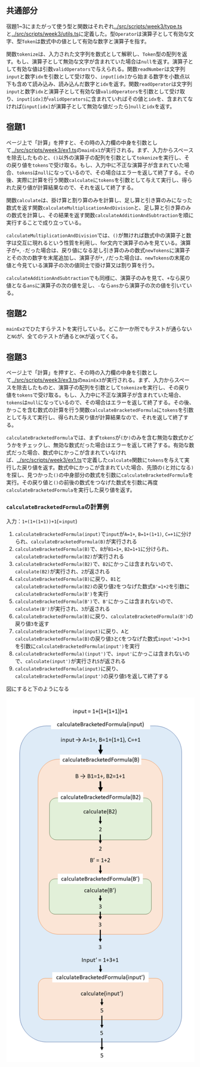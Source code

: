 ## 共通部分

宿題1~3にまたがって使う型と関数はそれぞれ[../src/scripts/week3/type.ts](../src/scripts/week3/type.ts)と[../src/scripts/week3/utils.ts](../src/scripts/week3/utils.ts)に定義した。型`Operator`は演算子として有効な文字、型`Token`は数式中の値として有効な数字と演算子を指す。

関数`tokenize`は、入力された文字列を数式として解釈し、`Token`型の配列を返す。もし、演算子として無効な文字が含まれていた場合は`null`を返す。演算子として有効な値は引数`validOperators`で与えられる。関数`readNumber`は文字列`input`と数字`idx`を引数として受け取り、`input[idx]`から始まる数字を小数点以下も含めて読み込み、読み込んだ数字と`idx`を返す。関数`readOperator`は文字列`input`と数字`idx`と演算子として有効な値`validOperators`を引数として受け取り、`input[idx]`が`validOperators`に含まれていればその値と`idx`を、含まれてなければ(`input[idx]`が演算子として無効な値だったら)`null`と`idx`を返す。

## 宿題1

ページ上で「計算」を押すと、その時の入力欄の中身を引数として[../src/scripts/week3/ex1.ts](../src/scripts/week3/ex1.ts)の`mainEx1`が実行される。まず、入力からスペースを除去したものと、`()`以外の演算子の配列を引数として`tokenize`を実行し、その戻り値を`tokens`で受け取る。もし、入力中に不正な演算子が含まれていた場合、`tokens`は`null`になっているので、その場合はエラーを返して終了する。その後、実際に計算を行う関数`calculate`に`tokens`を引数として与えて実行し、得られた戻り値が計算結果なので、それを返して終了する。

関数`calculate`は、掛け算と割り算のみを計算し、足し算と引き算のみになった数式を返す関数`calculateMultiplicationAndDivision`と、足し算と引き算のみの数式を計算し、その結果を返す関数`calculateAdditionAndSubtraction`を順に実行することで成り立っている。

`calculateMultiplicationAndDivision`では、`()`が無ければ数式中の演算子と数字は交互に現れるという性質を利用し、for文内で演算子のみを見ている。演算子が`+`, `-`だった場合は、戻り値になる足し引き算のみの数式`newTokens`に演算子とその次の数字を末尾追加し、演算子が`*`, `/`だった場合は、`newTokens`の末尾の値と今見ている演算子の次の値同士で掛け算又は割り算を行う。

`calculateAdditionAndSubtraction`でも同様に、演算子のみを見て、`+`なら戻り値となる`ans`に演算子の次の値を足し、`-`なら`ans`から演算子の次の値を引いている。

## 宿題2

`mainEx2`でひたすらテストを実行している。どこか一か所でもテストが通らないと`NG`が、全てのテストが通ると`OK`が返ってくる。

## 宿題3

ページ上で「計算」を押すと、その時の入力欄の中身を引数として[../src/scripts/week3/ex3.ts](../src/scripts/week3/ex3.ts)の`mainEx3`が実行される。まず、入力からスペースを除去したものと、演算子の配列を引数として`tokenize`を実行し、その戻り値を`tokens`で受け取る。もし、入力中に不正な演算子が含まれていた場合、`tokens`は`null`になっているので、その場合はエラーを返して終了する。その後、かっこを含む数式の計算を行う関数`calculateBracketedFormula`に`tokens`を引数として与えて実行し、得られた戻り値が計算結果なので、それを返して終了する。

`calculateBracketedFormula`では、まず`tokens`が`(`か`)`のみを含む無効な数式かどうかをチェックし、無効な数式だった場合はエラーを返して終了する。有効な数式だった場合、数式中にかっこが含まれていなければ、[../src/scripts/week3/ex1.ts](../src/scripts/week3/ex1.ts)で定義した`calculate`関数に`tokens`を与えて実行した戻り値を返す。数式中にかっこが含まれていた場合、先頭の`(`と対になる`)`を探し、見つかった`()`の中身部分の数式を引数に`calculateBracketedFormula`を実行。その戻り値と`()`の前後の数式をつなげた数式を引数に再度`calculateBracketedFormula`を実行した戻り値を返す。

### `calculateBracketedFormula`の計算例

入力：`1+(1+(1+1))+1`(=`input`)

1. `calculateBracketedFormula(input)`で`input`が`A=1+`, `B=1+(1+1)`, `C=+1`に分けられ、`calculateBracketedFormula(B)`が実行される
2. `calculateBracketedFormula(B)`で、`B`が`B1=1+`, `B2=1+1`に分けられ、`calculateBracketedFormula(B2)`が実行される
3. `calculateBracketedFormula(B2)`で、`B2`にかっこは含まれないので、`calculate(B2)`が実行され、`2`が返される
4. `calculateBracketedFormula(B)`に戻り、`B1`と`calculateBracketedFormula(B2)`の戻り値`2`をつなげた数式`B'=1+2`を引数に`calculateBracketedFormula(B')`を実行
5. `calculateBracketedFormula(B')`で、`B'`にかっこは含まれないので、`calculate(B')`が実行され、`3`が返される
6. `calculateBracketedFormula(B)`に戻り、`calculateBracketedFormula(B')`の戻り値`3`を返す
7. `calculateBracketedFormula(input)`に戻り、`A`と`calculateBracketedFormula(B)`の戻り値`3`と`C`をつなげた数式`input'=1+3+1`を引数に`calculateBracketedFormula(input')`を実行
8. `calculateBracketedFormula)(input')`で、`input'`にかっこは含まれないので、`calculate(input')`が実行され`5`が返される
9. `calculateBracketedFormula(input)`に戻り、`calculateBracketedFormula(input')`の戻り値`5`を返して終了する

図にすると下のようになる

![img](./week3.png)

